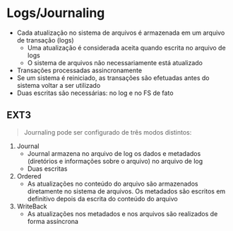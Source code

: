 # Logs/Journaling
- Cada atualização no sistema de arquivos é armazenada em um arquivo de transação (logs)
	- Uma atualização é considerada aceita quando escrita no arquivo de logs
	- O sistema de arquivos não necessariamente está atualizado
- Transações processadas assincronamente
- Se um sistema é reiniciado, as transações são efetuadas antes do sistema voltar a ser utilizado
- Duas escritas são necessárias: no log e no FS de fato

## EXT3
> Journaling pode ser configurado de três modos distintos:
1. Journal
	- Journal armazena no arquivo de log os dados e metadados (diretórios e informações sobre o arquivo) no arquivo de log
	- Duas escritas
2. Ordered
	- As atualizações no conteúdo do arquivo são armazenados diretamente no sistema de arquivos. Os metadados são escritos em definitivo depois da escrita do conteúdo do arquivo
3. WriteBack
	- As atualizações nos metadados e nos arquivos são realizados de forma assíncrona